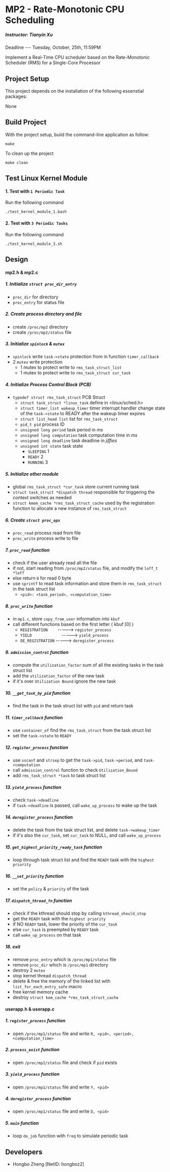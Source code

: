 # MP2 - Rate-Monotonic CPU Scheduling
##### Instructor: Tianyin Xu
Deadline --- Tuesday, October, 25th, 11:59PM

Implement a Real-Time CPU scheduler based on the Rate-Monotonic Scheduler (RMS) for a Single-Core Processor

## Project Setup
This project depends on the installation of the following essenstial packages:

None

## Build Project
With the project setup, build the command-line application as follow:
```
make
```

To clean up the project
```
make clean
```

## Test Linux Kernel Module
#### 1. Test with `1 Periodic Task`
Run the following command
```
./test_kernel_module_1.bash
```

#### 2. Test with `3 Periodic Tasks`
Run the following command
```
./test_kernel_module_3.sh
```

## Design

#### mp2.h & mp2.c

##### 1. Initialize `struct proc_dir_entry`
* `proc_dir` for directory
* `proc_entry` for status file

##### 2. Create process directory and file
* create `/proc/mp2` directory
* create `/proc/mp2/status` file

##### 3. Initialize `spinlock` & `mutex`
* `spinlock` write `task->state` protection from in function `timer_callback`
* 2 `mutex` write protection
  * 1 mutex to protect write to `rms_task_struct_list`
  * 1 mutex to protect write to `rms_task_struct cur_task`

##### 4. Initialize Process Control Block (PCB)
* `typedef struct rms_task_struct` PCB Struct
  * `struct task_struct *linux_task` define in \<linux/sched.h\>
  * `struct timer_list wakeup_timer` timer interrupt handler change state of the `task->state` to READY after the wakeup timer expires
  * `struct list_head list` list for `rms_task_struct`
  * `pid_t pid` process ID
  * `unsigned long period` task period in _ms_
  * `unsigned long computation` task computation time in _ms_
  * `unsigned long deadline` task deadline in _jiffies_
  * `unsigned int state` task state
    * `SLEEPING` 1
    * `READY` 2
    * `RUNNING` 3

##### 5. Initialize other module
* global `rms_task_struct *cur_task` store current running task
* `struct task_struct *dispatch thread` responsible for triggering the context switches as needed
* `struct kmem_cache *rms_task_struct_cache` used by the registration function to allocate a new instance of `rms_task_struct`

##### 6. Create `struct proc_ops`
* `proc_read` process read from file
* `proc_write`  process write to file

##### 7. `proc_read` function
* check if the user already read all the file
* if not, start reading from `/proc/mp2/status` file, and modify the `loff_t *loff`
* else return `0` for read 0 byte
* use `sprintf` to read task information and store them in `rms_task_struct` in the task struct list
  * `<pid>: <task_period>, <computation_time>`

##### 8. `proc_write` function
* in `mp1.c`, store `copy_from_user` information into `kbuf`
* call different functions based on the first letter ( kbuf [0] )
  * `REGISTRATION` &nbsp;&nbsp;&nbsp;&nbsp;&nbsp;&nbsp; -----> `register_process`
  * `YIELD` &nbsp;&nbsp;&nbsp;&nbsp;&nbsp;&nbsp;&nbsp;&nbsp;&nbsp;&nbsp;&nbsp;&nbsp;&nbsp;&nbsp;&nbsp;&nbsp;&nbsp;&nbsp;&nbsp;&nbsp;&nbsp;&nbsp; -----> `yield_process`
  * `DE_REGISTRATION` -----> `deregister_process`

##### 9. `admission_control` function
* compute the `utilization_factor` sum of all the existing tasks in the task struct list
* add the `utilization_factor` of the new task
* if it's over `Utilization Bound` ignore the new task

##### 10. `__get_task_by_pid` function
* find the task in the task struct list with `pid` and return task

##### 11. `timer_callback` function
* use `container_of` find the `rms_task_struct` from the task struct list
* set the `task->state` to `READY`

##### 12. `register_process` function
* use `sscanf` and `strsep` to get the `task->pid`, `task->period`, and `task->computation`
* call `admission_control` function to check `Utilization_Bound`
* add `rms_task_struct *task` to task struct list

##### 13. `yield_process` function
* check `task->deadline`
* if `task->deadline` is passed, call `wake_up_process` to wake up the task

##### 14. `deregister_process` function
* delete the task from the task struct list, and delete `task->wakeup_timer`
* if it's also the `cur_task`, set `cur_task` to NULL, and call `wake_up_process`

##### 15. `get_highest_priority_ready_task` function
* loop through task struct list and find the `READY` task with the `highest priority`

##### 16. `__set_priority` function
* set the `policy` & `priority` of the task

##### 17. `dispatch_thread_fn` function
* check if the kthread should stop by calling `kthread_should_stop`
* get the `READY` task with the `highest priority`
* if NO `READY` task, lower the priority of the `cur_task`
* else `cur_task` is preempted by `READY` task
* call `wake_up_process` on that task

##### 18. exit
* remove `proc_entry` which is `/proc/mp1/status` file
* remove `proc_dir` which is `/proc/mp1` directory
* destroy 2 `mutex`
* stop kernel thread `dispatch_thread`
* delete & free the memory of the linked list with `list_for_each_entry_safe` macro
* free kernel memory cache
* destroy `struct kem_cache *rms_task_struct_cache`

#### userapp.h & userapp.c

##### 1. `register_process` function
* open `/proc/mp1/status` file and write `R, <pid>, <period>, <computation_time>`

##### 2. `process_exist` function
* open `/proc/mp1/status` file and check if `pid` exists

##### 3. `yield_process` function
* open `/proc/mp1/status` file and write `Y, <pid>`

##### 4. `deregister_process` function
* open `/proc/mp1/status` file and write `D, <pid>`

##### 5. `main` function
* loop `do_job` function with `freq` to simulate periodic task

## Developers
* Hongbo Zheng [NetID: hongboz2]
